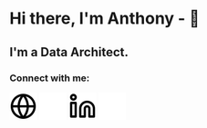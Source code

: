 # Hi there, I'm Anthony - 👋

## I'm a Data Architect.

### Connect with me:

[![website](./app/assets/images/globe-light.svg)](http://theanthonylogan.com#gh-light-mode-only) [![website](./app/assets/images/globe-dark.svg)](http://theanthonylogan.com#gh-dark-mode-only) [![website](./app/assets/images/linkedin-light.svg)](https://linkedin.com/in/theanthonylogan#gh-light-mode-only) [![website](./app/assets/images/linkedin-dark.svg)](https://linkedin.com/in/theanthonylogan#gh-dark-mode-only)
